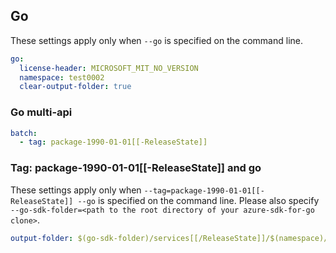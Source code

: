 ## Go

These settings apply only when `--go` is specified on the command line.

```yaml $(go)
go:
  license-header: MICROSOFT_MIT_NO_VERSION
  namespace: test0002
  clear-output-folder: true
```

### Go multi-api

``` yaml $(go) && $(multiapi)
batch:
  - tag: package-1990-01-01[[-ReleaseState]]
```

### Tag: package-1990-01-01[[-ReleaseState]] and go

These settings apply only when `--tag=package-1990-01-01[[-ReleaseState]] --go` is specified on the command line.
Please also specify `--go-sdk-folder=<path to the root directory of your azure-sdk-for-go clone>`.

```yaml $(tag) == 'package-1990-01-01[[-ReleaseState]]' && $(go)
output-folder: $(go-sdk-folder)/services[[/ReleaseState]]/$(namespace)/mgmt/1990-01-01/$(namespace)
```
